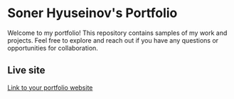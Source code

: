 # Soner Hyuseinov's Portfolio

Welcome to my portfolio! This repository contains samples of my work and projects. Feel free to explore and reach out if you have any questions or opportunities for collaboration.

## Live site

[Link to your portfolio website](https://sonerhyuseinov.onrender.com/)
